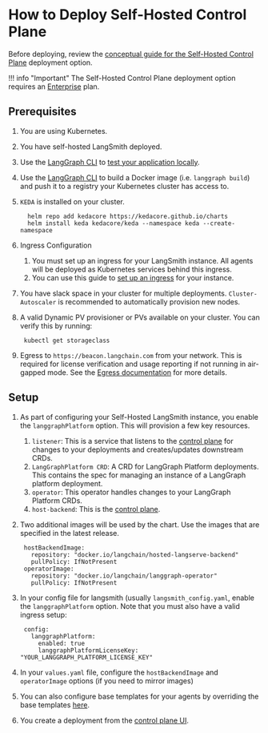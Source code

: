 # How to Deploy Self-Hosted Control Plane

Before deploying, review the [conceptual guide for the Self-Hosted Control Plane](../../concepts/langgraph_self_hosted_control_plane.md) deployment option.

!!! info "Important"
    The Self-Hosted Control Plane deployment option requires an [Enterprise](../../concepts/plans.md) plan.

## Prerequisites

1. You are using Kubernetes.
1. You have self-hosted LangSmith deployed.
1. Use the [LangGraph CLI](../../concepts/langgraph_cli.md) to [test your application locally](../../tutorials/langgraph-platform/local-server.md).
1. Use the [LangGraph CLI](../../concepts/langgraph_cli.md) to build a Docker image (i.e. `langgraph build`) and push it to a registry your Kubernetes cluster has access to.
1. `KEDA` is installed on your cluster.

         helm repo add kedacore https://kedacore.github.io/charts 
         helm install keda kedacore/keda --namespace keda --create-namespace
1. Ingress Configuration
    1. You must set up an ingress for your LangSmith instance. All agents will be deployed as Kubernetes services behind this ingress.
    1. You can use this guide to [set up an ingress](https://docs.smith.langchain.com/self_hosting/configuration/ingress) for your instance.
1. You have slack space in your cluster for multiple deployments. `Cluster-Autoscaler` is recommended to automatically provision new nodes.
1. A valid Dynamic PV provisioner or PVs available on your cluster. You can verify this by running:

        kubectl get storageclass

1. Egress to `https://beacon.langchain.com` from your network. This is required for license verification and usage reporting if not running in air-gapped mode. See the [Egress documentation](../../cloud/deployment/egress.md) for more details.

## Setup

1. As part of configuring your Self-Hosted LangSmith instance, you enable the `langgraphPlatform` option. This will provision a few key resources.
    1. `listener`: This is a service that listens to the [control plane](../../concepts/langgraph_control_plane.md) for changes to your deployments and creates/updates downstream CRDs.
    1. `LangGraphPlatform CRD`: A CRD for LangGraph Platform deployments. This contains the spec for managing an instance of a LangGraph platform deployment.
    1. `operator`: This operator handles changes to your LangGraph Platform CRDs.
    1. `host-backend`: This is the [control plane](../../concepts/langgraph_control_plane.md).
1. Two additional images will be used by the chart. Use the images that are specified in the latest release.

        hostBackendImage:
          repository: "docker.io/langchain/hosted-langserve-backend"
          pullPolicy: IfNotPresent
        operatorImage:
          repository: "docker.io/langchain/langgraph-operator"
          pullPolicy: IfNotPresent

1. In your config file for langsmith (usually `langsmith_config.yaml`, enable the `langgraphPlatform` option. Note that you must also have a valid ingress setup:

        config:
          langgraphPlatform:
            enabled: true
            langgraphPlatformLicenseKey: "YOUR_LANGGRAPH_PLATFORM_LICENSE_KEY"
1. In your `values.yaml` file, configure the `hostBackendImage` and `operatorImage` options (if you need to mirror images)

1. You can also configure base templates for your agents by overriding the base templates [here](https://github.com/langchain-ai/helm/blob/main/charts/langsmith/values.yaml#L898).
1. You create a deployment from the [control plane UI](../../concepts/langgraph_control_plane.md#control-plane-ui).
